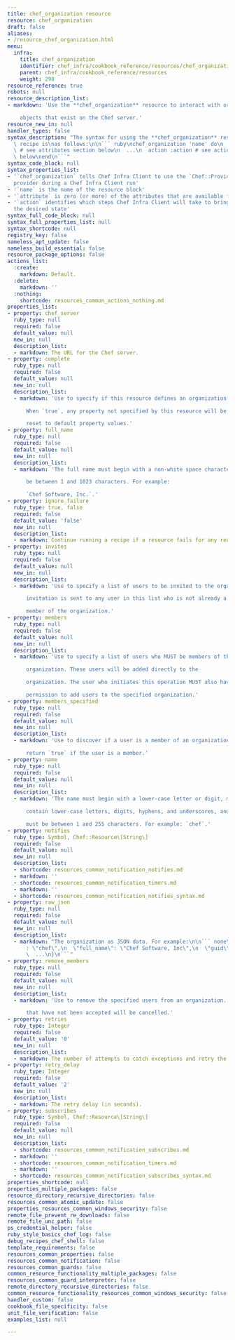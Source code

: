 ```yaml
---
title: chef_organization resource
resource: chef_organization
draft: false
aliases:
- /resource_chef_organization.html
menu:
  infra:
    title: chef_organization
    identifier: chef_infra/cookbook_reference/resources/chef_organization chef_organization
    parent: chef_infra/cookbook_reference/resources
    weight: 290
resource_reference: true
robots: null
resource_description_list:
- markdown: 'Use the **chef_organization** resource to interact with organization

    objects that exist on the Chef server.'
resource_new_in: null
handler_types: false
syntax_description: "The syntax for using the **chef_organization** resource in a\
  \ recipe is\nas follows:\n\n``` ruby\nchef_organization 'name' do\n  attribute 'value'\
  \ # see attributes section below\n  ...\n  action :action # see actions section\
  \ below\nend\n```"
syntax_code_block: null
syntax_properties_list:
- '`chef_organization` tells Chef Infra Client to use the `Chef::Provider::ChefOrganization`
  provider during a Chef Infra Client run'
- '`name` is the name of the resource block'
- '`attribute` is zero (or more) of the attributes that are available for this resource'
- '`action` identifies which steps Chef Infra Client will take to bring the node into
  the desired state'
syntax_full_code_block: null
syntax_full_properties_list: null
syntax_shortcode: null
registry_key: false
nameless_apt_update: false
nameless_build_essential: false
resource_package_options: false
actions_list:
  :create:
    markdown: Default.
  :delete:
    markdown: ''
  :nothing:
    shortcode: resources_common_actions_nothing.md
properties_list:
- property: chef_server
  ruby_type: null
  required: false
  default_value: null
  new_in: null
  description_list:
  - markdown: The URL for the Chef server.
- property: complete
  ruby_type: null
  required: false
  default_value: null
  new_in: null
  description_list:
  - markdown: 'Use to specify if this resource defines an organization completely.

      When `true`, any property not specified by this resource will be

      reset to default property values.'
- property: full_name
  ruby_type: null
  required: false
  default_value: null
  new_in: null
  description_list:
  - markdown: 'The full name must begin with a non-white space character and must

      be between 1 and 1023 characters. For example:

      `Chef Software, Inc.`.'
- property: ignore_failure
  ruby_type: true, false
  required: false
  default_value: 'false'
  new_in: null
  description_list:
  - markdown: Continue running a recipe if a resource fails for any reason.
- property: invites
  ruby_type: null
  required: false
  default_value: null
  new_in: null
  description_list:
  - markdown: 'Use to specify a list of users to be invited to the organization. An

      invitation is sent to any user in this list who is not already a

      member of the organization.'
- property: members
  ruby_type: null
  required: false
  default_value: null
  new_in: null
  description_list:
  - markdown: 'Use to specify a list of users who MUST be members of the

      organization. These users will be added directly to the

      organization. The user who initiates this operation MUST also have

      permission to add users to the specified organization.'
- property: members_specified
  ruby_type: null
  required: false
  default_value: null
  new_in: null
  description_list:
  - markdown: 'Use to discover if a user is a member of an organization. Will

      return `true` if the user is a member.'
- property: name
  ruby_type: null
  required: false
  default_value: null
  new_in: null
  description_list:
  - markdown: 'The name must begin with a lower-case letter or digit, may only

      contain lower-case letters, digits, hyphens, and underscores, and

      must be between 1 and 255 characters. For example: `chef`.'
- property: notifies
  ruby_type: Symbol, Chef::Resource\[String\]
  required: false
  default_value: null
  new_in: null
  description_list:
  - shortcode: resources_common_notification_notifies.md
  - markdown: ''
  - shortcode: resources_common_notification_timers.md
  - markdown: ''
  - shortcode: resources_common_notification_notifies_syntax.md
- property: raw_json
  ruby_type: null
  required: false
  default_value: null
  new_in: null
  description_list:
  - markdown: "The organization as JSON data. For example:\n\n``` none\n{\n  \"name\"\
      : \"chef\",\n  \"full_name\": \"Chef Software, Inc\",\n  \"guid\": \"f980d1asdfda0331235s00ff36862\n\
      \  ...\n}\n```"
- property: remove_members
  ruby_type: null
  required: false
  default_value: null
  new_in: null
  description_list:
  - markdown: 'Use to remove the specified users from an organization. Invitations

      that have not been accepted will be cancelled.'
- property: retries
  ruby_type: Integer
  required: false
  default_value: '0'
  new_in: null
  description_list:
  - markdown: The number of attempts to catch exceptions and retry the resource.
- property: retry_delay
  ruby_type: Integer
  required: false
  default_value: '2'
  new_in: null
  description_list:
  - markdown: The retry delay (in seconds).
- property: subscribes
  ruby_type: Symbol, Chef::Resource\[String\]
  required: false
  default_value: null
  new_in: null
  description_list:
  - shortcode: resources_common_notification_subscribes.md
  - markdown: ''
  - shortcode: resources_common_notification_timers.md
  - markdown: ''
  - shortcode: resources_common_notification_subscribes_syntax.md
properties_shortcode: null
properties_multiple_packages: false
resource_directory_recursive_directories: false
resources_common_atomic_update: false
properties_resources_common_windows_security: false
remote_file_prevent_re_downloads: false
remote_file_unc_path: false
ps_credential_helper: false
ruby_style_basics_chef_log: false
debug_recipes_chef_shell: false
template_requirements: false
resources_common_properties: false
resources_common_notification: false
resources_common_guards: false
common_resource_functionality_multiple_packages: false
resources_common_guard_interpreter: false
remote_directory_recursive_directories: false
common_resource_functionality_resources_common_windows_security: false
handler_custom: false
cookbook_file_specificity: false
unit_file_verification: false
examples_list: null

---
```

